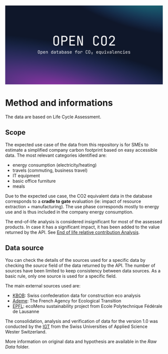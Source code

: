 ![Open Database and API for CO₂ equivalencies](../cover.png)

# Method and informations

The data are based on Life Cycle Assessment.

## Scope

The expected use case of the data from this repository is for SMEs to estimate a simplified company carbon footprint based on easy accessible data. The most relevant categories identified are:

* energy consumption (electricity/heating)
* travels (commuting, business travel)
* IT equipment
* basic office furniture
* meals

Due to the expected use case, the CO2 equivalent data in the database corresponds to a **cradle to gate** evaluation (ie: impact of resource extraction + manufacturing). The use phase corresponds mostly to energy use and is thus included in the company energy consumption.

The end-of-life analysis is considered insignificant for most of the assessed products. In case it has a significant impact, it has been added to the value returned by the API. See [End of life relative contribution Analysis](raw%20data/EndOfLifeAnalysis.pdf).

## Data source

You can check the details of the sources used for a specific data by checking the *source* field of the data returned by the API. The number of sources have been limited to keep consistency between data sources. As a basic rule, only one source is used for a specific field.

The main external sources used are:

* [KBOB](https://www.kbob.admin.ch/kbob/de/home/themen-leistungen/nachhaltiges-bauen/oekobilanzdaten_baubereich.html): Swiss confederation data for construction eco analysis
* [Ademe](https://www.ademe.fr): The French Agency for Ecological Transition
* [EPFL](https://www.epfl.ch/campus/restaurants-shops-hotels/fr/nos-promesses/sain/nutrimenu/#):  ecoMenu sustainability project from Ecole Polytechnique Fédérale de Lausanne

The consolidation, analysis and verification of data for the version 1.0 was conducted by the [IGT](https://heig-vd.ch/rad/instituts/igt) from the Swiss Universities of Applied Science Wester Switzerland.

More information on original data and hypothesis are available in the *Raw Data* folder.
